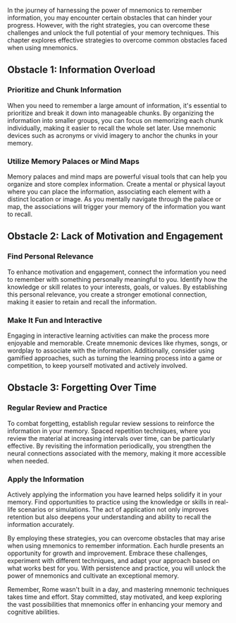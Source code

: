 
In the journey of harnessing the power of mnemonics to remember information, you may encounter certain obstacles that can hinder your progress. However, with the right strategies, you can overcome these challenges and unlock the full potential of your memory techniques. This chapter explores effective strategies to overcome common obstacles faced when using mnemonics.

Obstacle 1: Information Overload
--------------------------------

### Prioritize and Chunk Information

When you need to remember a large amount of information, it's essential to prioritize and break it down into manageable chunks. By organizing the information into smaller groups, you can focus on memorizing each chunk individually, making it easier to recall the whole set later. Use mnemonic devices such as acronyms or vivid imagery to anchor the chunks in your memory.

### Utilize Memory Palaces or Mind Maps

Memory palaces and mind maps are powerful visual tools that can help you organize and store complex information. Create a mental or physical layout where you can place the information, associating each element with a distinct location or image. As you mentally navigate through the palace or map, the associations will trigger your memory of the information you want to recall.

Obstacle 2: Lack of Motivation and Engagement
---------------------------------------------

### Find Personal Relevance

To enhance motivation and engagement, connect the information you need to remember with something personally meaningful to you. Identify how the knowledge or skill relates to your interests, goals, or values. By establishing this personal relevance, you create a stronger emotional connection, making it easier to retain and recall the information.

### Make It Fun and Interactive

Engaging in interactive learning activities can make the process more enjoyable and memorable. Create mnemonic devices like rhymes, songs, or wordplay to associate with the information. Additionally, consider using gamified approaches, such as turning the learning process into a game or competition, to keep yourself motivated and actively involved.

Obstacle 3: Forgetting Over Time
--------------------------------

### Regular Review and Practice

To combat forgetting, establish regular review sessions to reinforce the information in your memory. Spaced repetition techniques, where you review the material at increasing intervals over time, can be particularly effective. By revisiting the information periodically, you strengthen the neural connections associated with the memory, making it more accessible when needed.

### Apply the Information

Actively applying the information you have learned helps solidify it in your memory. Find opportunities to practice using the knowledge or skills in real-life scenarios or simulations. The act of application not only improves retention but also deepens your understanding and ability to recall the information accurately.

By employing these strategies, you can overcome obstacles that may arise when using mnemonics to remember information. Each hurdle presents an opportunity for growth and improvement. Embrace these challenges, experiment with different techniques, and adapt your approach based on what works best for you. With persistence and practice, you will unlock the power of mnemonics and cultivate an exceptional memory.

Remember, Rome wasn't built in a day, and mastering mnemonic techniques takes time and effort. Stay committed, stay motivated, and keep exploring the vast possibilities that mnemonics offer in enhancing your memory and cognitive abilities.
